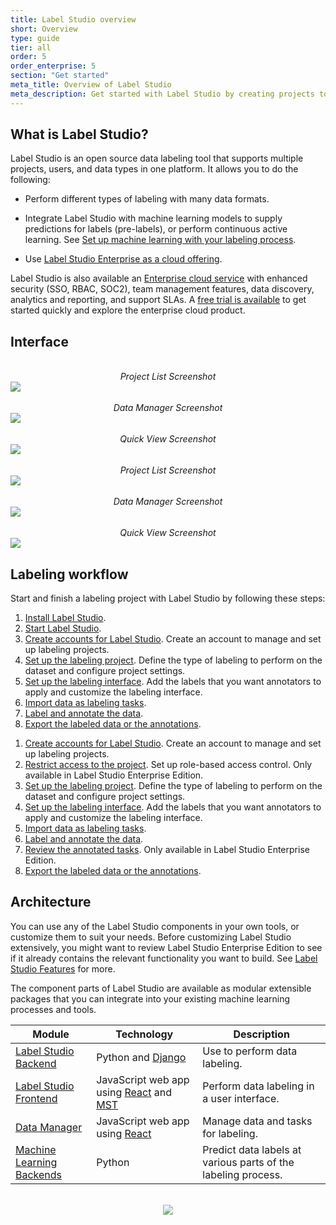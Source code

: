 ```yaml
---
title: Label Studio overview
short: Overview
type: guide
tier: all
order: 5
order_enterprise: 5
section: "Get started"
meta_title: Overview of Label Studio
meta_description: Get started with Label Studio by creating projects to label and annotate data for machine learning and data science models.
---
```


## What is Label Studio?

Label Studio is an open source data labeling tool that supports multiple projects, users, and data types in one platform. It allows you to do the following:

- Perform different types of labeling with many data formats.

- Integrate Label Studio with machine learning models to supply predictions for labels (pre-labels), or perform continuous active learning. See [Set up machine learning with your labeling process](ml).

<div class="enterprise-only">

- Use [Label Studio Enterprise as a cloud offering](https://humansignal.com/platform/).

</div>

<div class="opensource-only">

Label Studio is also available an [Enterprise cloud service](https://humansignal.com/platform/) with enhanced security (SSO, RBAC, SOC2), team management features, data discovery, analytics and reporting, and support SLAs. A [free trial is available](https://humansignal.com/free-trial) to get started quickly and explore the enterprise cloud product.

</div>

## Interface

<div class="opensource-only">

<br>
<center><i>Project List Screenshot</i></center>
<img class="make-intense-zoom" src="/images/terms/os/projects-min.png">
<br><br>
<center><i>Data Manager Screenshot</i></center>
<img class="make-intense-zoom" src="/images/terms/os/project--data-manager-min.png">
<br><br>
<center><i>Quick View Screenshot</i></center>
<img class="make-intense-zoom" src="/images/terms/os/project--data-manager--quick-view-min.png">

</div>

<div class="enterprise-only">

<br>
<center><i>Project List Screenshot</i></center>
<img class="make-intense-zoom" src="/images/terms/ent/workspace-min.png">
<br><br>
<center><i>Data Manager Screenshot</i></center>
<img class="make-intense-zoom" src="/images/terms/ent/project--data-manager-min.png">
<br><br>
<center><i>Quick View Screenshot</i></center>
<img class="make-intense-zoom" src="/images/terms/ent/project--data-manager--quick-view-min.png">

</div>



## Labeling workflow

Start and finish a labeling project with Label Studio by following these steps:

<div class="opensource-only">

1. [Install Label Studio](install.html).
2. [Start Label Studio](start.html).
3. [Create accounts for Label Studio](signup.html). Create an account to manage and set up labeling projects.
4. [Set up the labeling project](setup_project.html). Define the type of labeling to perform on the dataset and configure project settings.
5. [Set up the labeling interface](setup.html). Add the labels that you want annotators to apply and customize the labeling interface.
6. [Import data as labeling tasks](tasks.html).
7. [Label and annotate the data](labeling.html).
8. [Export the labeled data or the annotations](export.html).

</div>

<div class="enterprise-only">

1. [Create accounts for Label Studio](manage_users.html#Signup). Create an account to manage and set up labeling projects.
2. [Restrict access to the project](manage_users.html). Set up role-based access control. Only available in Label Studio Enterprise Edition.
3. [Set up the labeling project](setup_project.html). Define the type of labeling to perform on the dataset and configure project settings.
4. [Set up the labeling interface](setup.html). Add the labels that you want annotators to apply and customize the labeling interface.
5. [Import data as labeling tasks](tasks.html).
6. [Label and annotate the data](labeling.html).
7. [Review the annotated tasks](quality.html). Only available in Label Studio Enterprise Edition.
8. [Export the labeled data or the annotations](export.html).

</div>

## Architecture

You can use any of the Label Studio components in your own tools, or customize them to suit your needs. Before customizing Label Studio extensively, you might want to review Label Studio Enterprise Edition to see if it already contains the relevant functionality you want to build. See [Label Studio Features](https://labelstud.io/guide/label_studio_compare.html) for more.

The component parts of Label Studio are available as modular extensible packages that you can integrate into your existing machine learning processes and tools.

| Module                                                                              | Technology                                                                                                  | Description                                                   |
| ----------------------------------------------------------------------------------- | ----------------------------------------------------------------------------------------------------------- | ------------------------------------------------------------- |
| [Label Studio Backend](https://github.com/heartexlabs/label-studio/)                | Python and [Django](https://www.djangoproject.com/)                                                         | Use to perform data labeling.                                 |
| [Label Studio Frontend](https://github.com/heartexlabs/label-studio-frontend)       | JavaScript web app using [React](https://reactjs.org/) and [MST](https://github.com/mobxjs/mobx-state-tree) | Perform data labeling in a user interface.                    |
| [Data Manager](https://github.com/heartexlabs/dm2)                                  | JavaScript web app using [React](https://reactjs.org/)                                                      | Manage data and tasks for labeling.                           |
| [Machine Learning Backends](https://github.com/heartexlabs/label-studio-ml-backend) | Python                                                                                                      | Predict data labels at various parts of the labeling process. |

<br>
<div style="margin:auto; text-align:center;"><img src="/images/ls-modules-scheme.png" style="opacity: 0.8"/></div>
<!--update to include data manager-->



